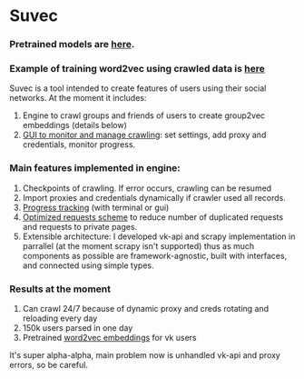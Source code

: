 # Suvec
### Pretrained models are [here](https://drive.google.com/drive/folders/1L_cHapEISPOgUohZN7Tt84f3kj5OHl41?usp=sharing).
### Example of training word2vec using crawled data is [here](https://github.com/ProtsenkoAI/skady-user-vectorizer/blob/master/notebooks/group2vec.ipynb)

Suvec is a tool intended to create features of users using their social networks. At the moment it includes:
1. Engine to crawl groups and friends of users to create group2vec embeddings (details below)
2. [GUI to monitor and manage crawling](https://github.com/ProtsenkoAI/skady-ward): set settings, add proxy and credentials, monitor progress.

### Main features implemented in engine:
1. Checkpoints of crawling. If error occurs, crawling can be resumed
2. Import proxies and credentials dynamically if crawler used all records.
3. [Progress tracking](https://github.com/ProtsenkoAI/skady-user-vectorizer/tree/master/suvec/common/events_tracking) (with terminal or gui)
4. [Optimized requests scheme](https://github.com/ProtsenkoAI/skady-user-vectorizer/tree/master/suvec/common/requesting) to reduce number of duplicated requests and requests to private pages.
5. Extensible architecture: I developed vk-api and scrapy implementation in parrallel (at the moment scrapy isn't supported) thus as much components as possible are framework-agnostic, built with interfaces, and connected using simple types.

### Results at the moment
1. Can crawl 24/7 because of dynamic proxy and creds rotating and reloading every day
2. 150k users parsed in one day
3. Pretrained [word2vec embeddings](https://github.com/ProtsenkoAI/skady-user-vectorizer/blob/master/notebooks/group2vec.ipynb) for vk users


It's super alpha-alpha, main problem now is unhandled vk-api and proxy errors, so be careful.
